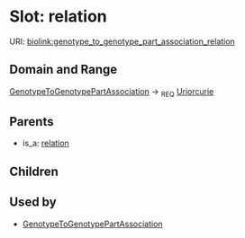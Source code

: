 
# Slot: relation




URI: [biolink:genotype_to_genotype_part_association_relation](https://w3id.org/biolink/vocab/genotype_to_genotype_part_association_relation)

## Domain and Range

[GenotypeToGenotypePartAssociation](GenotypeToGenotypePartAssociation.md) ->  <sub>REQ</sub> [Uriorcurie](Uriorcurie.md)

## Parents

 *  is_a: [relation](relation.md)

## Children


## Used by

 * [GenotypeToGenotypePartAssociation](GenotypeToGenotypePartAssociation.md)

